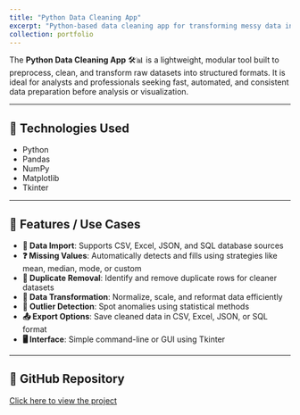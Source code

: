 ```yaml
---
title: "Python Data Cleaning App"
excerpt: "Python-based data cleaning app for transforming messy data into structured, analysis-ready formats. Automates missing value handling, duplicates removal, and more."
collection: portfolio
---
```



The **Python Data Cleaning App** 🛠️📊 is a lightweight, modular tool built to preprocess, clean, and transform raw datasets into structured formats. It is ideal for analysts and professionals seeking fast, automated, and consistent data preparation before analysis or visualization.

---

## 🧰 Technologies Used

- Python  
- Pandas  
- NumPy  
- Matplotlib  
- Tkinter  

---

## 📌 Features / Use Cases

- **📂 Data Import**: Supports CSV, Excel, JSON, and SQL database sources  
- **❓ Missing Values**: Automatically detects and fills using strategies like mean, median, mode, or custom  
- **🧹 Duplicate Removal**: Identify and remove duplicate rows for cleaner datasets  
- **🔁 Data Transformation**: Normalize, scale, and reformat data efficiently  
- **🚨 Outlier Detection**: Spot anomalies using statistical methods  
- **📤 Export Options**: Save cleaned data in CSV, Excel, JSON, or SQL format  
- **🖥️ Interface**: Simple command-line or GUI using Tkinter  

---

## 🔗 GitHub Repository

[Click here to view the project](https://github.com/tanish8851/Python-Data-Cleaning-App)
